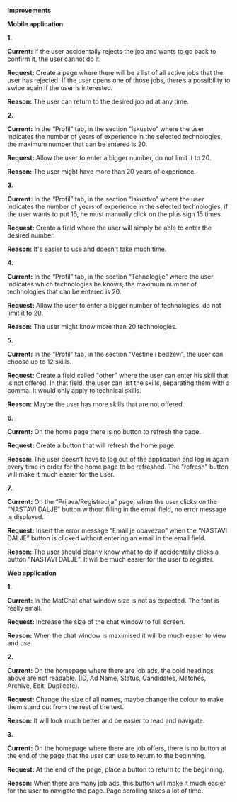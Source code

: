 ﻿**Improvements**


**Mobile application**

**1.**

**Current:** If the user accidentally rejects the job and wants to go back to confirm it, the user cannot do it.

**Request:** Create a page where there will be a list of all active jobs that the user has rejected. If the user opens one of those jobs, there’s a possibility to swipe again if the user is interested.

**Reason:** The user can return to the desired job ad at any time.


**2.**

**Current:** In the “Profil” tab, in the section “Iskustvo”  where the user indicates the number of years of experience in the selected technologies, the maximum number that can be entered is 20.

**Request:** Allow the user to enter a bigger number, do not limit it to 20.

**Reason:** The user might have more than 20 years of experience.


**3.**

**Current:** In the “Profil” tab, in the section “Iskustvo” where the user indicates the number of years of experience in the selected technologies, if the user wants to put 15, he must manually click on the plus sign 15 times.

**Request:** Create a field where the user will simply be able to enter the desired number.

**Reason:** It's easier to use and doesn't take much time.


**4.**

**Current:** In the “Profil” tab, in the section “Tehnologije” where the user indicates which technologies he knows, the maximum number of technologies that can be entered is 20.

**Request:** Allow the user to enter a bigger number of technologies, do not limit it to 20.

**Reason:** The user might know more than 20 technologies.




**5.**

**Current:** In the “Profil” tab, in the section “Veštine i bedževi”, the user can choose up to 12 skills.

**Request:** Create a field called "other" where the user can enter his skill that is not offered. In that field, the user can list the skills, separating them with a comma. It would only apply to technical skills.

**Reason:** Maybe the user has more skills that are not offered.


**6.**

**Current:** On the home page there is no button to refresh the page.

**Request:** Create a button that will refresh the home page.

**Reason:** The user doesn’t have to log out of the application and log in again every time in order for the home page to be refreshed. The "refresh" button will make it much easier for the user.


**7.**

**Current:** On the “Prijava/Registracija” page, when the user clicks on the “NASTAVI DALJE” button without filling in the email field, no error message is displayed.

**Request:** Insert the error message “Email je obavezan” when the “NASTAVI DALJE” button is clicked without entering an email in the email field.

**Reason:** The user should clearly know what to do if accidentally clicks a button “NASTAVI DALJE”. It will be much easier for the user to register.


**Web application**

**1.**

**Current:** In the MatChat chat window size is not as expected. The font is really small.

**Request:** Increase the size of the chat window to full screen.

**Reason:** When the chat window is maximised it will be much easier to view and use.


**2.**

**Current:** On the homepage where there are job ads, the bold headings above are not readable. (ID, Ad Name, Status, Candidates, Matches, Archive, Edit, Duplicate).

**Request:** Change the size of all names, maybe change the colour to make them stand out from the rest of the text.

**Reason:** It will look much better and be easier to read and navigate.



**3.**

**Current:** On the homepage where there are job offers, there is no button at the end of the page that the user can use to return to the beginning.

**Request:** At the end of the page, place a button to return to the beginning.

**Reason:** When there are many job ads, this button will make it much easier for the user to navigate the page. Page scrolling takes a lot of time.






